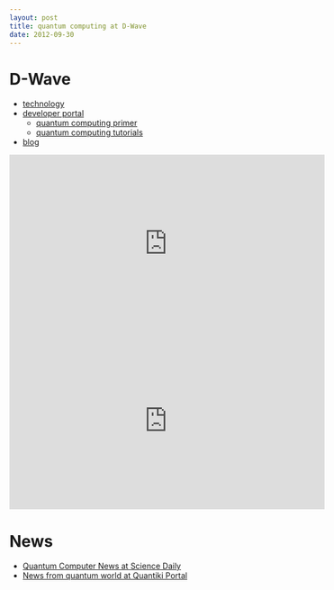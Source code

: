 ```yaml
---
layout: post
title: quantum computing at D-Wave
date: 2012-09-30
---
```

# D-Wave

  * [technology](http://www.dwavesys.com/en/technology.html)
  * [developer portal](http://www.dwavesys.com/en/dev-portal.html)
     * [quantum computing primer](http://www.dwavesys.com/en/dev-tutorial-intro.html)
     * [quantum computing tutorials](http://www.dwavesys.com/en/dev-tutorials.html)
  * [blog](http://dwave.wordpress.com/)

<iframe width="560" height="315" src="http://www.youtube.com/embed/6VIAL8gQRTI" frameborder="0" allowfullscreen>
</iframe>

<iframe width="560" height="315" src="http://www.youtube.com/embed/PqSgmCg1kew" frameborder="0" allowfullscreen>
</iframe>

# News

  * [Quantum Computer News at Science Daily](http://www.sciencedaily.com/news/computers_math/quantum_computers/)
  * [News from quantum world at Quantiki Portal](http://www.quantiki.org/news)
